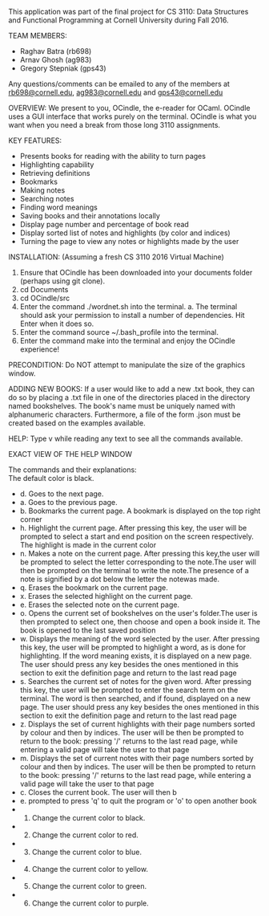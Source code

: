 This application was part of the final project for CS 3110: Data Structures and Functional Programming at Cornell University during Fall 2016. 

TEAM MEMBERS:
- Raghav Batra (rb698)
- Arnav Ghosh (ag983)
- Gregory Stepniak (gps43)

Any questions/comments can be emailed to any of the members at rb698@cornell.edu, ag983@cornell.edu and gps43@cornell.edu

OVERVIEW:
We present to you, OCindle, the e-reader for OCaml. 
OCindle uses a GUI interface that works purely on the terminal. 
OCindle is what you want when you need a break from those long 3110 assignments.

KEY FEATURES:
- Presents books for reading with the ability to turn pages
- Highlighting capability
- Retrieving definitions
- Bookmarks
- Making notes
- Searching notes
- Finding word meanings
- Saving books and their annotations locally
- Display page number and percentage of book read
- Display sorted list of notes and highlights (by color and indices)
- Turning the page to view any notes or highlights made by the user

INSTALLATION:
(Assuming a fresh CS 3110 2016 Virtual Machine)
1. Ensure that OCindle has been downloaded into your documents folder (perhaps using git clone).
2. cd Documents
3. cd OCindle/src
4. Enter the command ./wordnet.sh into the terminal.
   a. The terminal should ask your permission to install a number of dependencies.
      Hit Enter when it does so.
5. Enter the command source ~/.bash_profile into the terminal.
6. Enter the command make into the terminal and enjoy the OCindle experience!

PRECONDITION: Do NOT attempt to manipulate the size of the graphics window.

ADDING NEW BOOKS: 
If a user would like to add a new .txt book, they can do so
by placing a .txt file in one of the directories placed in the directory named bookshelves.
The book's name <bookname> must be uniquely named with alphanumeric characters.
Furthermore, a file of the form <bookname>.json must be created based on the examples
available.

HELP: Type v while reading any text to see all the commands available. 

EXACT VIEW OF THE HELP WINDOW

The commands and their explanations:  
The default color is black. 
 * d. Goes to the next page.
 * a. Goes to the previous page. 
 * b. Bookmarks the current page. A bookmark is displayed on the top right corner 
 * h. Highlight the current page. After pressing this key, the user will be prompted to select a start and end position on the screen respectively. The highlight is made in the current color 
 * n. Makes a note on the current page. After pressing this key,the user will be prompted to select the letter corresponding to the note.The user will then be prompted on the terminal to write the note.The presence of a note is signified by a dot below the letter the notewas made. 
 * q. Erases the bookmark on the current page. 
 * x. Erases the selected highlight on the current page. 
 * e. Erases the selected note on the current page. 
 * o. Opens the current set of bookshelves on the user's folder.The user is then prompted to select one, then choose and open a book inside it. The book is opened to the last saved position 
 * w. Displays the meaning of the word selected by the user. After pressing this key, the user will be prompted to highlight a word, as is done for highlighting. If the word meaning exists, it is displayed on a new page. The user should press any key besides the ones mentioned in this section to exit the definition page and return to the last read page 
 * s. Searches the current set of notes for the given word. After pressing this key, the user will be prompted to enter the search term on the terminal. The word is then searched, and if found, displayed on a new page. The user should press any key besides the ones mentioned in this section to exit the definition page and return to the last read page 
 * z. Displays the set of current highlights with their page numbers sorted by colour and then by indices. The user will be then be prompted to return to the book: pressing '/' returns to the last read page, while entering a valid page will take the user to that page
 * m. Displays the set of current notes with their page numbers sorted by colour and then by indices. The user will be then be prompted to return to the book: pressing '/' returns to the last read page, while entering a valid page will take the user to that page
 * c. Closes the current book. The user will then b
 * e. prompted to press 'q' to quit the program or 'o' to open another book
 * 1. Change the current color to black. 
 * 2. Change the current color to red. 
 * 3. Change the current color to blue. 
 * 4. Change the current color to yellow. 
 * 5. Change the current color to green. 
 * 6. Change the current color to purple. 

